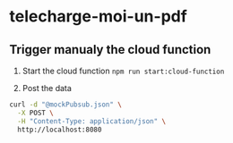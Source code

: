# telecharge-moi-un-pdf



## Trigger manualy the cloud function 

1. Start the cloud function 
`npm run start:cloud-function`

2. Post the data
```sh
curl -d "@mockPubsub.json" \
  -X POST \
  -H "Content-Type: application/json" \
  http://localhost:8080
```